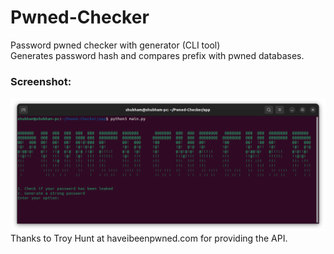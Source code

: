 # Pwned-Checker
Password pwned checker with generator (CLI tool)  
Generates password hash and compares prefix with pwned databases.
### Screenshot:
![alt text](https://github.com/shubhamgawri/Pwned-Checker/blob/main/ss/ss.png)
Thanks to Troy Hunt at haveibeenpwned.com for providing the API.
